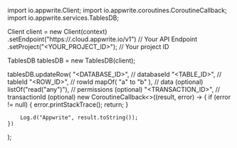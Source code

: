 import io.appwrite.Client;
import io.appwrite.coroutines.CoroutineCallback;
import io.appwrite.services.TablesDB;

Client client = new Client(context)
    .setEndpoint("https://<REGION>.cloud.appwrite.io/v1") // Your API Endpoint
    .setProject("<YOUR_PROJECT_ID>"); // Your project ID

TablesDB tablesDB = new TablesDB(client);

tablesDB.updateRow(
    "<DATABASE_ID>", // databaseId 
    "<TABLE_ID>", // tableId 
    "<ROW_ID>", // rowId 
    mapOf( "a" to "b" ), // data (optional)
    listOf("read("any")"), // permissions (optional)
    "<TRANSACTION_ID>", // transactionId (optional)
    new CoroutineCallback<>((result, error) -> {
        if (error != null) {
            error.printStackTrace();
            return;
        }

        Log.d("Appwrite", result.toString());
    })
);

